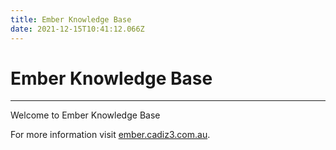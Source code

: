 ```yaml
---
title: Ember Knowledge Base
date: 2021-12-15T10:41:12.066Z
---
```

# **Ember Knowledge Base**

- - -

Welcome to Ember Knowledge Base

For more information visit [ember.cadiz3.com.au](https://ember.cadiz3.com.au).



